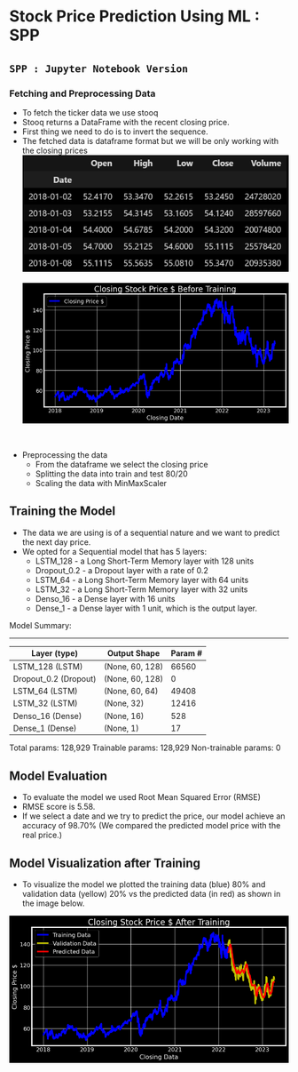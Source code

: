 # Stock Price Prediction Using ML : SPP

## `SPP : Jupyter Notebook Version`

### Fetching and Preprocessing Data

- To fetch the ticker data we use stooq
- Stooq returns a DataFrame with the recent closing price.
- First thing we need to do is to invert the sequence.
- The fetched data is dataframe format but we will be only working with the closing prices
&nbsp;
  ![Dataframe](images/image.png)
&nbsp;
  ![Visualizing the data](images/viz_closing_price.png)

&nbsp;

- Preprocessing the data
  - From the dataframe we select the closing price
  - Splitting the data into train and test 80/20
  - Scaling the data with MinMaxScaler

## Training the Model

- The data we are using is of a sequential nature and we want to predict the next day price.
- We opted for a Sequential model that has 5 layers:
  - LSTM_128 - a Long Short-Term Memory layer with 128 units
  - Dropout_0.2 - a Dropout layer with a rate of 0.2
  - LSTM_64 - a Long Short-Term Memory layer with 64 units
  - LSTM_32 - a Long Short-Term Memory layer with 32 units
  - Denso_16 - a Dense layer with 16 units
  - Dense_1 - a Dense layer with 1 unit, which is the output layer.

Model Summary:
_________________________________________________________________
| Layer (type)   |             Output Shape      |        Param # |
|----------------|-------------------------------|-----------------
| LSTM_128 (LSTM)         |    (None, 60, 128)     |      66560
| Dropout_0.2 (Dropout)   |    (None, 60, 128)     |      0
| LSTM_64 (LSTM)          |    (None, 60, 64)      |      49408
| LSTM_32 (LSTM)          |    (None, 32)          |      12416
| Denso_16 (Dense)        |    (None, 16)          |      528
| Dense_1 (Dense)         |    (None, 1)           |      17        |

Total params: 128,929
Trainable params: 128,929
Non-trainable params: 0

## Model Evaluation

- To evaluate the model we used Root Mean Squared Error (RMSE)
- RMSE score is 5.58.
- If we select a date and we try to predict the price, our model achieve an accuracy of 98.70% (We compared the predicted model price with the real price.)

## Model Visualization after Training

- To visualize the model we plotted the training data (blue) 80% and validation data (yellow) 20% vs the predicted data (in red) as shown in the image below.

![Closing Price after training](images/viz_closing_price_after_training.png)